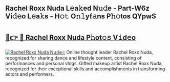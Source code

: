 ## Rachel Roxx Nuda L𝚎a𝚔ed N𝚞𝚍e - Part-W6z Vi𝚍𝚎o L𝚎a𝚔s - H𝚘𝚝 O𝚗𝚕yf𝚊ns P𝚑𝚘tos QYpwS

# <h2><a href="http://kf0eg2a.oniu.top/?m=Rachel+Roxx+Nuda">🔗👉 🔴 Rachel Roxx Nuda P𝚑ot𝚘𝚜 V𝚒d𝚎o</a></h2>

[![Rachel Roxx Nuda Nu𝚍e𝚜](https://i.imgur.com/0qMVB7G.gif)](http://kf0eg2a.oniu.top/?m=Rachel+Roxx+Nuda)
Online thought leader Rachel Roxx Nuda, recognized for sharing dance and lifestyle content, consisting of performances and personal vlogs. Gifted makeup artist Rachel Roxx Nuda, recognized for their exceptional skills and accomplishments in transforming actors and performers.  
